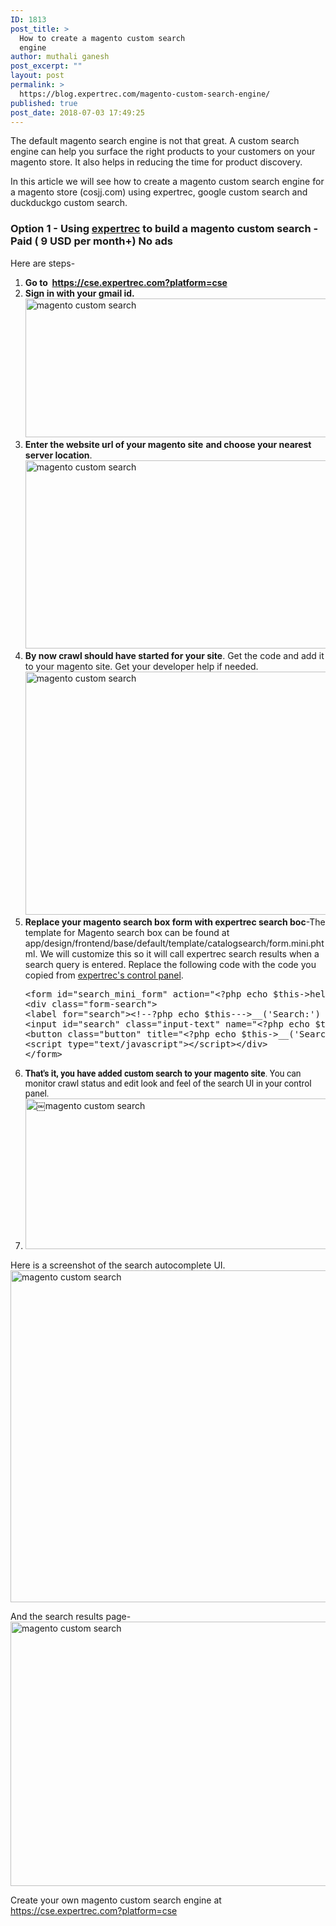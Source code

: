 ```yaml
---
ID: 1813
post_title: >
  How to create a magento custom search
  engine
author: muthali ganesh
post_excerpt: ""
layout: post
permalink: >
  https://blog.expertrec.com/magento-custom-search-engine/
published: true
post_date: 2018-07-03 17:49:25
---
```

The default magento search engine is not that great. A custom search engine can help you surface the right products to your customers on your magento store. It also helps in reducing the time for product discovery.

In this article we will see how to create a magento custom search engine for a magento store (cosjj.com) using expertrec, google custom search and duckduckgo custom search.
<h3><strong>Option 1 - Using <a href="https://cse.expertrec.com?platform=cse" target="_blank" rel="noopener">expertrec</a> to build a magento custom search - Paid ( 9 USD per month+) No ads</strong></h3>
Here are steps-
<ol>
 	<li><strong>Go to  <a href="https://cse.expertrec.com?platform=cse" target="_blank" rel="noopener">https://cse.expertrec.com?platform=cse</a> </strong></li>
 	<li><strong>Sign in with your gmail id.</strong><img src="https://blog.expertrec.com/wp-content/uploads/2018/07/mixmax1-1.png" alt="magento custom search" width="566" height="222" class="wp-image-1815 aligncenter" /></li>
 	<li><strong>Enter the website url of your magento site</strong> <strong>and choose your nearest server location</strong>.<img src="https://blog.expertrec.com/wp-content/uploads/2018/07/mixmax2-1.png" alt="magento custom search" width="565" height="301" class="aligncenter wp-image-1816" /></li>
 	<li><strong>By now crawl should have started for your site</strong>. Get the code and add it to your magento site. Get your developer help if needed. <img src="https://blog.expertrec.com/wp-content/uploads/2018/07/magento-custom-search-code.png" alt="magento custom search " width="520" height="389" class="aligncenter wp-image-1823" /></li>
 	<li><strong>Replace your magento search box form with expertrec search boc</strong>-<span><span>The template for Magento search box can be found at app/design/frontend/base/default/template/catalogsearch/form.mini.phtml. We will customize this so it will call expertrec search results when a search query is entered. Replace the following code with the code you copied from <a href="https://cse.expertrec.com?platform=cse" target="_blank" rel="noopener">expertrec's control panel</a>. </span></span>
<pre>&lt;form id="search_mini_form" action="&lt;?php echo $this-&gt;helper('catalogsearch')-&gt;getResultUrl() ?&gt;" method="get"&gt;
&lt;div class="form-search"&gt;
&lt;label for="search"&gt;&lt;!--?php echo $this---&gt;__('Search:') ?&gt;&lt;/label&gt;
&lt;input id="search" class="input-text" name="&lt;?php echo $this-&gt;helper('catalogsearch')-&gt;getQueryParamName() ?&gt;" type="text" value="&lt;?php echo $this-&gt;helper('catalogsearch')-&gt;getEscapedQueryText() ?&gt;"&gt;
&lt;button class="button" title="&lt;?php echo $this-&gt;__('Search') ?&gt;"&gt;&lt;span&gt;&lt;span&gt;&lt;!--?php echo $this---&gt;__('Search') ?&gt;&lt;/span&gt;&lt;/span&gt;&lt;/button&gt;
&lt;script type="text/javascript"&gt;&lt;/script&gt;&lt;/div&gt;
&lt;/form&gt;</pre>
<div class="line number1 index0 alt2"><strong style="font-family: Roboto, Helvetica, Arial, sans-serif;"></strong></div></li>
 	<li>
<div class="line number1 index0 alt2"><strong style="font-family: Roboto, Helvetica, Arial, sans-serif;">That's it, you have added custom search to your magento site</strong><span style="font-family: Roboto, Helvetica, Arial, sans-serif;">. You can monitor crawl status and edit look and feel of the search UI in your control panel.</span></div></li>
 	<li><img src="https://blog.expertrec.com/wp-content/uploads/2018/07/mixmax-dashboard.png" alt="￼magento custom search" width="594" height="241" class="aligncenter wp-image-1819" /></li>
</ol>
Here is a screenshot of the search autocomplete UI.<img src="https://blog.expertrec.com/wp-content/uploads/2018/07/avengers-1.png" alt="magento custom search" width="592" height="531" class="aligncenter wp-image-1818 size-full" />

And the search results page-<img src="https://blog.expertrec.com/wp-content/uploads/2018/07/avengers-listing.png" alt="magento custom search" width="601" height="423" class="aligncenter wp-image-1820" />

Create your own magento custom search engine at <a href="https://cse.expertrec.com?platform=cse" target="_blank" rel="noopener">https://cse.expertrec.com?platform=cse</a>
